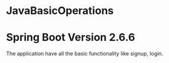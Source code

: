# JavaBasicOperations

# Spring Boot Version 2.6.6

The application have all the basic functionality like signup, login.
